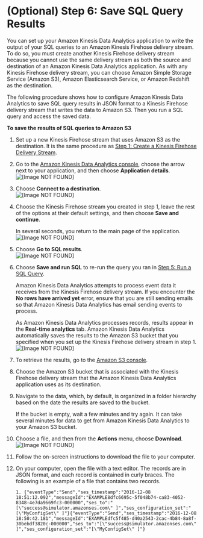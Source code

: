 # \(Optional\) Step 6: Save SQL Query Results<a name="event-publishing-kinesis-analytics-destination"></a>

You can set up your Amazon Kinesis Data Analytics application to write the output of your SQL queries to an Amazon Kinesis Firehose delivery stream\. To do so, you must create another Kinesis Firehose delivery stream because you cannot use the same delivery stream as both the source and destination of an Amazon Kinesis Data Analytics application\. As with any Kinesis Firehose delivery stream, you can choose Amazon Simple Storage Service \(Amazon S3\), Amazon Elasticsearch Service, or Amazon Redshift as the destination\.

The following procedure shows how to configure Amazon Kinesis Data Analytics to save SQL query results in JSON format to a Kinesis Firehose delivery stream that writes the data to Amazon S3\. Then you run a SQL query and access the saved data\.

**To save the results of SQL queries to Amazon S3**

1. Set up a new Kinesis Firehose stream that uses Amazon S3 as the destination\. It is the same procedure as [Step 1: Create a Kinesis Firehose Delivery Stream](event-publishing-kinesis-analytics-firehose-stream.md)\.

1. Go to the [Amazon Kinesis Data Analytics console](https://console.aws.amazon.com/kinesisanalytics), choose the arrow next to your application, and then choose **Application details**\.  
![\[Image NOT FOUND\]](http://docs.aws.amazon.com/ses/latest/DeveloperGuide/images/event_publishing_tutorial_kinesis_analytics_expand_app.png)

1. Choose **Connect to a destination**\.  
![\[Image NOT FOUND\]](http://docs.aws.amazon.com/ses/latest/DeveloperGuide/images/event_publishing_tutorial_kinesis_analytics_connect.png)

1. Choose the Kinesis Firehose stream you created in step 1, leave the rest of the options at their default settings, and then choose **Save and continue**\.

   In several seconds, you return to the main page of the application\.  
![\[Image NOT FOUND\]](http://docs.aws.amazon.com/ses/latest/DeveloperGuide/images/event_publishing_tutorial_kinesis_analytics_destination.png)

1. Choose **Go to SQL results**\.  
![\[Image NOT FOUND\]](http://docs.aws.amazon.com/ses/latest/DeveloperGuide/images/event_publishing_tutorial_kinesis_analytics_go_to_sql.png)

1. Choose **Save and run SQL** to re\-run the query you ran in [Step 5: Run a SQL Query](event-publishing-kinesis-analytics-sql.md)\.

   Amazon Kinesis Data Analytics attempts to process event data it receives from the Kinesis Firehose delivery stream\. If you encounter the **No rows have arrived yet** error, ensure that you are still sending emails so that Amazon Kinesis Data Analytics has email sending events to process\.

   As Amazon Kinesis Data Analytics processes records, results appear in the **Real\-time analytics** tab\. Amazon Kinesis Data Analytics automatically saves the results to the Amazon S3 bucket that you specified when you set up the Kinesis Firehose delivery stream in step 1\.  
![\[Image NOT FOUND\]](http://docs.aws.amazon.com/ses/latest/DeveloperGuide/images/event_publishing_tutorial_kinesis_analytics_sql.png)

1. To retrieve the results, go to the [Amazon S3 console](https://console.aws.amazon.com/s3/)\.

1. Choose the Amazon S3 bucket that is associated with the Kinesis Firehose delivery stream that the Amazon Kinesis Data Analytics application uses as its destination\.

1. Navigate to the data, which, by default, is organized in a folder hierarchy based on the date the results are saved to the bucket\.

   If the bucket is empty, wait a few minutes and try again\. It can take several minutes for data to get from Amazon Kinesis Data Analytics to your Amazon S3 bucket\.

1. Choose a file, and then from the **Actions** menu, choose **Download**\.  
![\[Image NOT FOUND\]](http://docs.aws.amazon.com/ses/latest/DeveloperGuide/images/event_publishing_tutorial_kinesis_analytics_s3.png)

1. Follow the on\-screen instructions to download the file to your computer\.

1. On your computer, open the file with a text editor\. The records are in JSON format, and each record is contained in curly braces\. The following is an example of a file that contains two records\.

   ```
   1. {"eventType":"Send","ses_timestamp":"2016-12-08 18:51:12.092","messageId":"EXAMPLE8dfc6695c-5f048b74-ca83-4052-8348-4e7da9669fc3-000000","ses_to":"[\"success@simulator.amazonses.com\" ]","ses_configuration_set":"[\"MyConfigSet\" ]"}{"eventType":"Send","ses_timestamp":"2016-12-08 18:50:42.181","messageId":"EXAMPLEdfc5f485-d40a2543-2cac-4b84-8a8f-30bebdf3820c-000000","ses_to":"[\"success@simulator.amazonses.com\" ]","ses_configuration_set":"[\"MyConfigSet\" ]"}
   ```